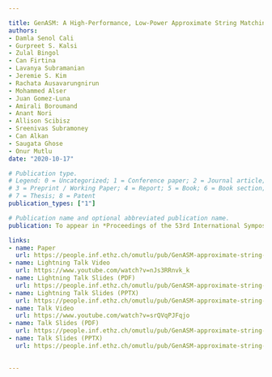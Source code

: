 ```yaml
---

title: GenASM: A High-Performance, Low-Power Approximate String Matching Acceleration Framework for Genome Sequence Analysis
authors:
- Damla Senol Cali
- Gurpreet S. Kalsi
- Zulal Bingol
- Can Firtina
- Lavanya Subramanian
- Jeremie S. Kim
- Rachata Ausavarungnirun
- Mohammed Alser
- Juan Gomez-Luna
- Amirali Boroumand
- Anant Nori
- Allison Scibisz
- Sreenivas Subramoney
- Can Alkan
- Saugata Ghose
- Onur Mutlu
date: "2020-10-17"

# Publication type.
# Legend: 0 = Uncategorized; 1 = Conference paper; 2 = Journal article;
# 3 = Preprint / Working Paper; 4 = Report; 5 = Book; 6 = Book section;
# 7 = Thesis; 8 = Patent
publication_types: ["1"]

# Publication name and optional abbreviated publication name.
publication: To appear in *Proceedings of the 53rd International Symposium on Microarchitecture (MICRO)*

links:
- name: Paper
  url: https://people.inf.ethz.ch/omutlu/pub/GenASM-approximate-string-matching-framework-for-genome-analysis_micro20.pdf
- name: Lightning Talk Video
  url: https://www.youtube.com/watch?v=nJs3RRnvk_k
- name: Lightning Talk Slides (PDF)
  url: https://people.inf.ethz.ch/omutlu/pub/GenASM-approximate-string-matching-framework-for-genome-analysis_micro20-lightning-talk.pdf
- name: Lightning Talk Slides (PPTX)
  url: https://people.inf.ethz.ch/omutlu/pub/GenASM-approximate-string-matching-framework-for-genome-analysis_micro20-lightning-talk.pptx
- name: Talk Video
  url: https://www.youtube.com/watch?v=srQVqPJFqjo
- name: Talk Slides (PDF)
  url: https://people.inf.ethz.ch/omutlu/pub/GenASM-approximate-string-matching-framework-for-genome-analysis_micro20-talk.pdf
- name: Talk Slides (PPTX)
  url: https://people.inf.ethz.ch/omutlu/pub/GenASM-approximate-string-matching-framework-for-genome-analysis_micro20-talk.pptx
  

---
```

